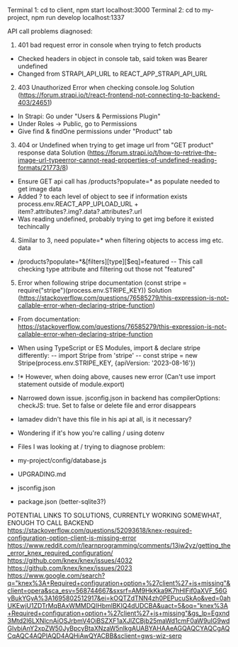 # 
Terminal 1: cd to client, npm start       localhost:3000
Terminal 2: cd to my-project, npm run develop       localhost:1337

API call problems diagnosed:
1. 401 bad request error in console when trying to fetch products 
- Checked headers in object in console tab, said token was Bearer undefined
- Changed from STRAPI_API_URL to REACT_APP_STRAPI_API_URL

2. 403 Unauthorized Error when checking console.log
Solution (https://forum.strapi.io/t/react-frontend-not-connecting-to-backend-403/24651)
- In Strapi: Go under "Users & Permissions Plugin"
- Under Roles -> Public, go to Permissions
- Give find & findOne permissions under "Product" tab

3. 404 or Undefined when trying to get image url from "GET product" response data
Solution (https://forum.strapi.io/t/how-to-retrive-the-image-url-typeerror-cannot-read-properties-of-undefined-reading-formats/21773/8)
- Ensure GET api call has   /products?populate=*   as populate needed to get image data
- Added ? to each level of object to see if information exists
    process.env.REACT_APP_UPLOAD_URL + item?.attributes?.img?.data?.attributes?.url
- Was reading undefined, probably trying to get img before it existed techincally

4. Similar to 3, need populate=* when filtering objects to access img etc. data
- /products?populate=*&[filters][type][$eq]=featured
-- This call checking type attribute and filtering out those not "featured"

5. Error when following stripe documentation (const stripe = require("stripe")(process.env.STRIPE_KEY))
Solution (https://stackoverflow.com/questions/76585279/this-expression-is-not-callable-error-when-declaring-stripe-function)
- From documentation: https://stackoverflow.com/questions/76585279/this-expression-is-not-callable-error-when-declaring-stripe-function
- When using TypeScript or ES Modules, import & declare stripe differently:
-- import Stripe from 'stripe'
-- const stripe = new Stripe(process.env.STRIPE_KEY, {apiVersion: '2023-08-16'})
- !* However, when doing above, causes new error (Can't use import statement outside of module.export)
- Narrowed down issue. jsconfig.json in backend has compilerOptions: checkJS: true. Set to false or delete file and error disappears
- lamadev didn't have this file in his api at all, is it necessary?
- Wondering if it's how you're calling / using dotenv

- Files I was looking at / trying to diagnose problem:
- my-project/config/database.js
- UPGRADING.md
- jsconfig.json
- package.json (better-sqlite3?)

POTENTIAL LINKS TO SOLUTIONS, CURRENTLY WORKING SOMEWHAT, ENOUGH TO CALL BACKEND
https://stackoverflow.com/questions/52093618/knex-required-configuration-option-client-is-missing-error
https://www.reddit.com/r/learnprogramming/comments/13jw2yz/getting_the_error_knex_required_configuration/
https://github.com/knex/knex/issues/4032
https://github.com/knex/knex/issues/2023
https://www.google.com/search?q="knex%3A+Required+configuration+option+%27client%27+is+missing"&client=opera&sca_esv=568744667&sxsrf=AM9HkKka9K7hHlFif0aXVF_56GyBukYGyA%3A1695802512917&ei=kOQTZdTNN4zh0PEPucuSkAo&ved=0ahUKEwjU1ZDTrMqBAxWMMDQIHbmlBKIQ4dUDCBA&uact=5&oq="knex%3A+Required+configuration+option+%27client%27+is+missing"&gs_lp=Egxnd3Mtd2l6LXNlcnAiOSJrbmV4OiBSZXF1aXJlZCBjb25maWd1cmF0aW9uIG9wdGlvbiAnY2xpZW50JyBpcyBtaXNzaW5nIkgAUABYAHAAeAGQAQCYAQCgAQCqAQC4AQPIAQD4AQHiAwQYACBB&sclient=gws-wiz-serp
